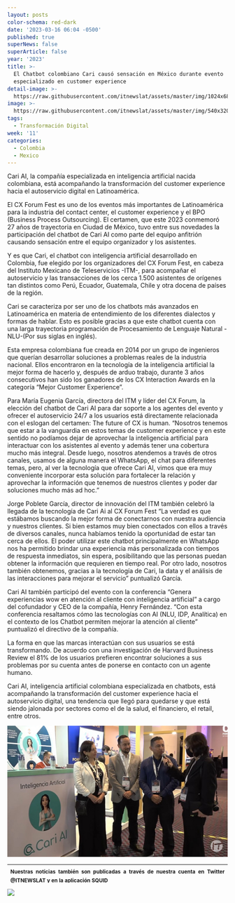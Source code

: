 ```yaml
---
layout: posts
color-schema: red-dark
date: '2023-03-16 06:04 -0500'
published: true
superNews: false
superArticle: false
year: '2023'
title: >-
  El Chatbot colombiano Cari causó sensación en México durante evento
  especializado en customer experience
detail-image: >-
  https://raw.githubusercontent.com/itnewslat/assets/master/img/1024x680/Cari-AI-g.jpg
image: >-
  https://raw.githubusercontent.com/itnewslat/assets/master/img/540x320/Cari-AI-p.jpg
tags:
  - Transformación Digital
week: '11'
categories:
  - Colombia
  - Mexico
---
```

Cari AI, la compañía especializada en inteligencia artificial nacida colombiana, está acompañando la transformación del customer experience hacia el autoservicio digital en Latinoamérica.

El CX Forum Fest es uno de los eventos más importantes de Latinoamérica para la industria del contact center, el customer experience y el BPO (Business Process Outsourcing).  El certamen, que este 2023 conmemoró 27 años de trayectoria en Ciudad de México, tuvo entre sus novedades la participación del chatbot de Cari AI como parte del equipo anfitrión causando sensación entre el equipo organizador y los asistentes.

Y es que Cari, el chatbot con inteligencia artificial desarrollado en Colombia, fue elegido por los organizadores del CX Forum Fest, en cabeza del Instituto Mexicano de Teleservicios -ITM-, para acompañar el autoservicio y las transacciones de los cerca 1.500 asistentes de orígenes tan distintos  como Perú, Ecuador, Guatemala, Chile y otra docena de países de la región.

Cari se caracteriza por ser uno de los chatbots más avanzados en Latinoamérica en materia de entendimiento de los diferentes dialectos y formas de hablar. Esto es posible gracias a que este chatbot cuenta con una larga trayectoria programación de Procesamiento de Lenguaje Natural -NLU-(Por sus siglas en inglés).

Esta empresa colombiana fue creada en 2014 por un grupo de ingenieros que querían desarrollar soluciones a problemas reales de la industria nacional. Ellos encontraron en la tecnología de la inteligencia artificial la mejor forma de hacerlo y, después de arduo trabajo, durante 3 años consecutivos han sido los ganadores de los CX Interaction Awards en la categoría “Mejor Customer Experience”.

Para María Eugenia García, directora del ITM y líder del CX Forum, la elección del chatbot de Cari AI para dar soporte a los agentes del evento y ofrecer el autoservicio 24/7 a los usuarios está directamente relacionada con el eslogan del certamen: The future of CX is human. “Nosotros tenemos que estar a la vanguardia en estos temas de customer experience y en este sentido no podíamos dejar de aprovechar la inteligencia artificial para interactuar con los asistentes al evento y además tener una cobertura mucho más integral. Desde luego, nosotros atendemos a través de otros canales, usamos de alguna manera el WhatsApp, el chat para diferentes temas, pero, al ver la tecnología que ofrece Cari AI, vimos que era muy conveniente incorporar esta solución para fortalecer la relación y aprovechar la información que tenemos de nuestros clientes y poder dar soluciones mucho más ad hoc.”

Jorge Poblete García, director de innovación del ITM también celebró la llegada de la tecnología de Cari Ai al CX Forum Fest “La verdad es que estábamos buscando la mejor forma de conectarnos con nuestra audiencia y nuestros clientes. Si bien estamos muy bien conectados con ellos a través de diversos canales, nunca habíamos tenido la oportunidad de estar tan cerca de ellos. El poder utilizar este chatbot principalmente en WhatsApp nos ha permitido brindar una experiencia más personalizada con tiempos de respuesta inmediatos, sin espera, posibilitando que las personas puedan obtener la información que requieren en tiempo real. Por otro lado, nosotros también obtenemos, gracias a la tecnología de Cari, la data y el análisis de las interacciones para mejorar el servicio” puntualizó García.

Cari AI también participó del evento con la conferencia “Genera experiencias wow en atención al cliente con inteligencia artificial” a cargo del cofundador y CEO de la compañía, Henry Fernández.   “Con esta conferencia resaltamos cómo las tecnologías con AI (NLU, IDP, Analítica) en el contexto de los Chatbot permiten mejorar la atención al cliente” puntualizó el directivo de la compañía.

La forma en que las marcas interactúan con sus usuarios se está transformando. De acuerdo con una investigación de Harvard Business Review el 81% de los usuarios prefieren encontrar soluciones a sus problemas por su cuenta antes de ponerse en contacto con un agente humano.

Cari AI, inteligencia artificial colombiana especializada en chatbots, está acompañando la transformación del customer experience hacia el autoservicio digital, una tendencia que llegó para quedarse y que está siendo jalonada por sectores como el de la salud, el financiero, el retail, entre otros.

![](https://raw.githubusercontent.com/itnewslat/assets/master/img/540x320/Cari-AI-p.jpg)

<table style="height: 42px;" width="569">
<tbody>
<tr>
<td style="text-align: justify;"><sub><strong>Nuestras noticias también son publicadas a través de nuestra cuenta en Twitter <a href="https://twitter.com/itnewslat?lang=es">@ITNEWSLAT</a> y en la aplicación <a href="https://squidapp.co/en/">SQUID</a></strong></sub></td>
</tr>
</tbody>
</table>
<img src="https://tracker.metricool.com/c3po.jpg?hash=56f88a41e39ab42c063cc51676587a04"/>